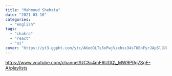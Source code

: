 ```yaml
---
title: "Mahmoud Shehata"
date: "2021-03-10"
categories:
  - "english"
tags:
  - "chakra"
  - "react"
  - "ui"
cover: "https://yt3.ggpht.com/ytc/AKedOLTs5xPwjVzxhss34sTUBnFyrJApSllD0pa3oQaOhw=s88-c-k-c0x00ffffff-no-rj"
---
```


https://www.youtube.com/channel/UC3c4mF6UDQ\_MW9PRg7SgE-A/playlists
